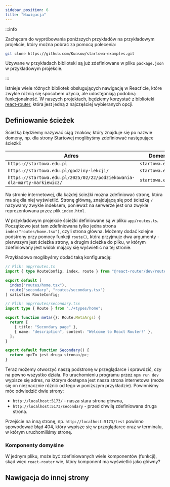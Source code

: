 ```yaml
---
sidebar_position: 6
title: "Nawigacja"
---
```


:::info

Zachęcam do wypróbowania poniższych przykładów na przykładowym projekcie, który
można pobrać za pomocą polecenia:

```bash
git clone https://github.com/Kwasow/startowa-examples.git
```

Używane w przykładach biblioteki są już zdefiniowane w pliku `package.json` w
przykładowym projekcie.

:::

Istnieje wiele różnych bibliotek obsługujących nawigację w React'cie, które
zwykle różnią się sposobem użycia, ale udostępniają podobną funkcjonalność.
W naszych projektach, będziemy korzystać z biblioteki
[react-router](https://reactrouter.com/), która jest jedną z najczęściej
wybieranych opcji.

## Definiowanie ścieżek

Ścieżką będziemy nazywać ciąg znaków, który znajduje się po nazwie domeny, np.
dla strony Startowej moglibyśmy zdefiniować następujące ścieżki:

| **Adres** | **Domena** | **Ścieżka** |
| --------- | ---------- | ----------- |
| `https://startowa.edu.pl` | `startowa.edu.pl` | `/` |
| `https://startowa.edu.pl/godziny-lekcji/` | `startowa.edu.pl` | `/godziny-lekcji` |
| `https://startowa.edu.pl/2025/02/22/podziekowania-dla-marty-markiewicz/` | `startowa.edu.pl` | `/2025/02/22/podziekowania-dla-marty-markiewicz` |

Na stronie internetowej, dla każdej ścieżki można zdefiniować stronę, która ma
się dla niej wyświetlić. Stronę główną, znajdującą się pod ścieżką `/` nazywamy
zwykle indeksem, ponieważ na serwerze jest ona zwykle reprezentowana przez
plik `index.html`.

W przykładowym projekcie ścieżki definiowane są w pliku `app/routes.ts`.
Początkowo jest tam zdefiniowana tylko jedna strona `index("routes/home.tsx")`,
czyli strona główna. Możemy dodać kolejne podstrony przy pomocy funkcji
`route()`, która przyjmuje dwa argumenty - pierwszym jest ścieżka strony,
a drugim ścieżka do pliku, w którym zdefiniowany jest widok mający się wyświetlić
na tej stronie.

Przykładowo moglibyśmy dodać taką konfigurację:

```ts
// Plik: app/routes.ts
import { type RouteConfig, index, route } from "@react-router/dev/routes";

export default [
  index("routes/home.tsx"),
  route("secondary", "routes/secondary.tsx")
] satisfies RouteConfig;
```

```ts
// Plik: app/routes/secondary.tsx
import type { Route } from "./+types/home";

export function meta({}: Route.MetaArgs) {
  return [
    { title: "Secondary page" },
    { name: "description", content: "Welcome to React Router!" },
  ];
}

export default function Secondary() {
  return <p>To jest druga strona</p>;
}
```

Teraz możemy otworzyć naszą podstronę w przeglądarce i sprawdzić, czy na
pewno wszystko działa. Po uruchomieniu programu przez `npm run dev` wypisze
się adres, na którym dostępna jest nasza strona internetowa (może się on
nieznacznie różnić od tego w poniższym przykładzie). Powinniśmy móc odwiedzić
dwie strony:

- `http://localhost:5173/` - nasza stara strona główna,
- `http://localhost:5173/secondary` - przed chwilą zdefiniowana druga strona.

Przejście na inną stronę, np. `http://localhost:5173/test` powinno spowodować
błąd 404, który wypisze się w przeglądarce oraz w terminalu, w którym
uruchomiliśmy stronę.

### Komponenty domyślne

W jednym pliku, może być zdefiniowanych wiele komponentów (funkcji), skąd
więc `react-router` wie, który komponent ma wyświetlić jako główny?

## Nawigacja do innej strony
